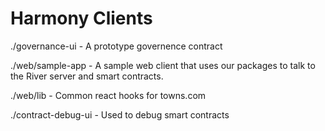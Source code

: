 # Harmony Clients

./governance-ui - A prototype governence contract

./web/sample-app - A sample web client that uses our packages to talk to the River server and smart contracts.

./web/lib - Common react hooks for towns.com

./contract-debug-ui - Used to debug smart contracts
